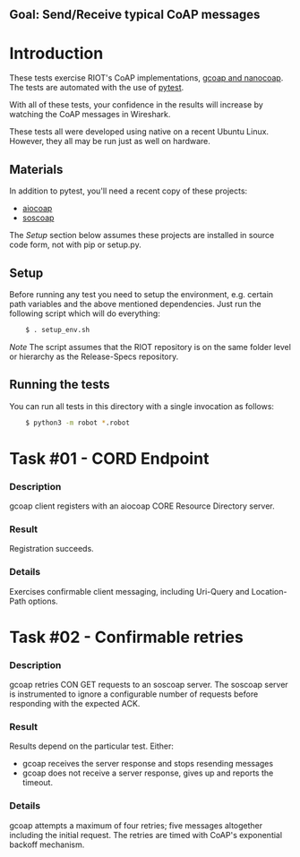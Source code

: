 ## Goal: Send/Receive typical CoAP messages

Introduction
============
These tests exercise RIOT's CoAP implementations, [gcoap and nanocoap](https://github.com/RIOT-OS/RIOT/wiki/CoAP-Home). The tests are automated with the use of [pytest](https://pytest.org/).

With all of these tests, your confidence in the results will increase by watching the CoAP messages in Wireshark.

These tests all were developed using native on a recent Ubuntu Linux. However, they all may be run just as well on hardware.

Materials
---------

In addition to pytest, you'll need a recent copy of these projects:

* [aiocoap](https://github.com/chrysn/aiocoap)
* [soscoap](https://github.com/kb2ma/soscoap)

The _Setup_ section below assumes these projects are installed in source code form, not with pip or setup.py.

Setup
-----

Before running any test you need to setup the environment, e.g. certain path
variables and the above mentioned dependencies. Just run the following script
which will do everything:
```Bash
    $ . setup_env.sh
```

*Note* The script assumes that the RIOT repository is on the same folder level
or hierarchy as the Release-Specs repository.

Running the tests
-----------------
You can run all tests in this directory with a single invocation as follows:

```Bash
    $ python3 -m robot *.robot
```


Task #01 - CORD Endpoint
========================
### Description

gcoap client registers with an aiocoap CORE Resource Directory server.
### Result

Registration succeeds.

### Details

Exercises confirmable client messaging, including Uri-Query and Location-Path options.


Task #02 - Confirmable retries
==============================
### Description

gcoap retries CON GET requests to an soscoap server. The soscoap server is instrumented to ignore a configurable number of requests before responding with the expected ACK.

### Result
Results depend on the particular test. Either:

* gcoap receives the server response and stops resending messages
* gcoap does not receive a server response, gives up and reports the timeout.

### Details
gcoap attempts a maximum of four retries; five messages altogether including the initial request. The retries are timed with CoAP's exponential backoff mechanism.
